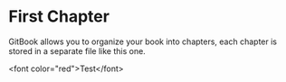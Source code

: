 # First Chapter

GitBook allows you to organize your book into chapters, each chapter is stored in a separate file like this one.



&lt;font color="red"&gt;Test&lt;/font&gt;


